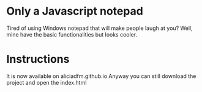 # Only a Javascript notepad
Tired of using Windows notepad that will make people laugh at you?
Well, mine have the basic functionalities but looks cooler.

# Instructions
It is now available on aliciadfm.github.io 
Anyway you can still download the project and open the index.html
